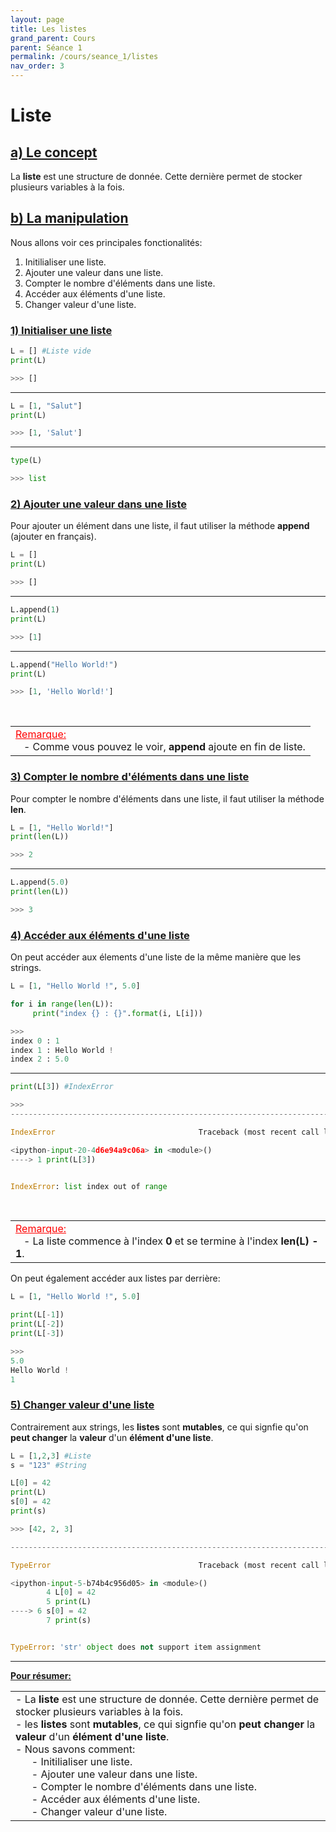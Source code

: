 ```yaml
---
layout: page
title: Les listes
grand_parent: Cours
parent: Séance 1
permalink: /cours/seance_1/listes
nav_order: 3
---
```


<link rel="icon" href="/img/logo.png">


# **Liste**

## <u> a) Le concept </u>

La __liste__ est une structure de donnée. Cette dernière permet de stocker plusieurs variables à la fois.


## <u> b) La manipulation </u>

Nous allons voir ces principales fonctionalités:

1. Initilialiser une liste.
2. Ajouter une valeur dans une liste.
3. Compter le nombre d'éléments dans une liste.
4. Accéder aux éléments d'une liste.
5. Changer valeur d'une liste.

###  <u> 1) Initialiser une liste </u>


```python
L = [] #Liste vide
print(L)
```
```python
>>> []
```

---

```python
L = [1, "Salut"]
print(L)
```
```python
>>> [1, 'Salut']
```

---

```python
type(L)
```
```python
>>> list
```


### <u> 2) Ajouter une valeur dans une liste </u>

Pour ajouter un élément dans une liste, il faut utiliser la méthode __append__ (ajouter en français).


```python
L = []
print(L)
```
```python
>>> []
```

---

```python
L.append(1)
print(L)
```
```python
>>> [1]
```

---

```python
L.append("Hello World!")
print(L)
```
```python
>>> [1, 'Hello World!']
```

<br>
<table><tr><td>
<font color = "red"> <u> Remarque: </u> </font>
<br>
&nbsp;&nbsp;&nbsp;- Comme vous pouvez le voir, <b>append</b> ajoute en fin de liste.
</td></tr></table>


### <u> 3) Compter le nombre d'éléments dans une liste </u>

Pour compter le nombre d'éléments dans une liste, il faut utiliser la méthode __len__.


```python
L = [1, "Hello World!"]
print(len(L))
```
```python
>>> 2
```

---

```python
L.append(5.0)
print(len(L))
```
```python
>>> 3
```

### <u> 4) Accéder aux éléments d'une liste </u>

On peut accéder aux élements d'une liste de la même manière que les strings.


```python
L = [1, "Hello World !", 5.0]

for i in range(len(L)):
     print("index {} : {}".format(i, L[i]))
```
```python
>>>
index 0 : 1
index 1 : Hello World !
index 2 : 5.0
```
---

```python
print(L[3]) #IndexError
```
```python
>>>
---------------------------------------------------------------------------

IndexError                                Traceback (most recent call last)

<ipython-input-20-4d6e94a9c06a> in <module>()
----> 1 print(L[3])


IndexError: list index out of range
```

<br>
<table><tr><td>
<font color = "red"> <u> Remarque: </u> </font>
<br>
&nbsp;&nbsp;&nbsp;- La liste commence à l'index <b> 0</b> et se termine à l'index <b>len(L) - 1</b>.
</td></tr></table>

On peut également accéder aux listes par derrière:


```python
L = [1, "Hello World !", 5.0]

print(L[-1])
print(L[-2])
print(L[-3])
```
```python
>>> 
5.0
Hello World !
1
```

### <u> 5) Changer valeur d'une liste </u>


Contrairement aux strings, les __listes__ sont __mutables__, ce qui signfie qu'on __peut changer__ la __valeur__ d'un __élément d'une liste__.

```python
L = [1,2,3] #Liste
s = "123" #String

L[0] = 42
print(L)
s[0] = 42
print(s)
```
```python
>>> [42, 2, 3]

---------------------------------------------------------------------------

TypeError                                 Traceback (most recent call last)

<ipython-input-5-b74b4c956d05> in <module>()
        4 L[0] = 42
        5 print(L)
----> 6 s[0] = 42
        7 print(s)


TypeError: 'str' object does not support item assignment
```

---

**<u> Pour résumer: </u>**
<table><tr><td>
- La <b>liste</b> est une structure de donnée. Cette dernière permet de stocker plusieurs variables à la fois.
<br>
- les <b>listes</b> sont <b>mutables</b>, ce qui signfie qu'on <b>peut changer</b> la <b>valeur</b> d'un <b>élément d'une liste</b>. <br>
- Nous savons comment:<br>
&nbsp;&nbsp;&nbsp;&nbsp;&nbsp;&nbsp;- Initilialiser une liste.<br>
&nbsp;&nbsp;&nbsp;&nbsp;&nbsp;&nbsp;- Ajouter une valeur dans une liste.<br>
&nbsp;&nbsp;&nbsp;&nbsp;&nbsp;&nbsp;- Compter le nombre d'éléments dans une liste.<br>
&nbsp;&nbsp;&nbsp;&nbsp;&nbsp;&nbsp;- Accéder aux éléments d'une liste.<br>
&nbsp;&nbsp;&nbsp;&nbsp;&nbsp;&nbsp;- Changer valeur d'une liste.
</td></tr></table>